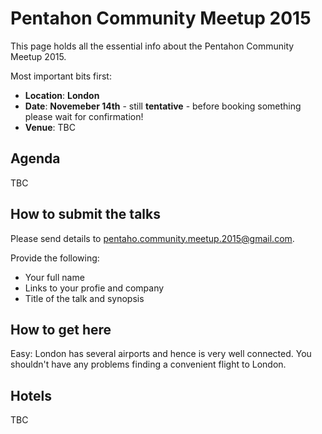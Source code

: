 # Pentahon Community Meetup 2015

This page holds all the essential info about the Pentahon Community Meetup 2015.

Most important bits first:

- **Location**: **London**
- **Date**: **Novemeber 14th** - still **tentative** - before booking something please wait for confirmation!
- **Venue**: TBC

## Agenda

TBC

## How to submit the talks

Please send details to pentaho.community.meetup.2015@gmail.com. 

Provide the following:

- Your full name
- Links to your profie and company
- Title of the talk and synopsis

## How to get here

Easy: London has several airports and hence is very well connected. You shouldn't have any problems finding a convenient flight to London.

## Hotels

TBC
